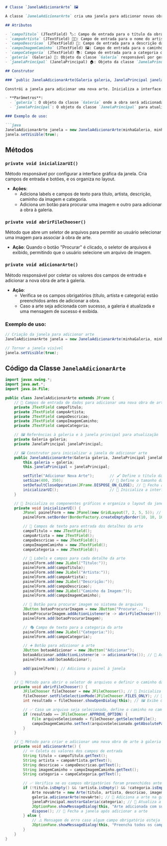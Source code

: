 ```markdown
# Classe `JanelaAdicionarArte` 🖼️

A classe `JanelaAdicionarArte` cria uma janela para adicionar novas obras de arte à galeria. A interface permite ao usuário preencher informações sobre a obra, como título, artista, descrição, caminho da imagem e categoria. A classe também permite procurar um arquivo de imagem para associar à obra e adicionar a arte à galeria.

## Atributos

- `campoTitulo` (JTextField) 🏷️: Campo de entrada para o título da obra de arte.
- `campoArtista` (JTextField) 👩‍🎨: Campo de entrada para o nome do artista.
- `campoDescricao` (JTextField) 📝: Campo de entrada para a descrição da obra.
- `campoImagemCaminho` (JTextField) 🖼️: Campo de entrada para o caminho da imagem associada à obra.
- `campoCategoria` (JTextField) 📚: Campo de entrada para a categoria da obra (ex: Gótica, Art Nouveau).
- `galeria` (Galeria) 🎨: Objeto da classe `Galeria` responsável por gerenciar as obras de arte.
- `janelaPrincipal` (JanelaPrincipal) 🏠: Objeto da classe `JanelaPrincipal` para atualizar a visualização após adicionar uma arte.

## Construtor

### `public JanelaAdicionarArte(Galeria galeria, JanelaPrincipal janelaPrincipal)`

Constrói a janela para adicionar uma nova arte. Inicializa a interface gráfica e configura o título e o tamanho da janela.

- **Parâmetros**:
  - `galeria`: O objeto da classe `Galeria` onde a obra será adicionada.
  - `janelaPrincipal`: O objeto da classe `JanelaPrincipal` para atualizar a visualização da galeria.

### Exemplo de uso:

```java
JanelaAdicionarArte janela = new JanelaAdicionarArte(minhaGaleria, minhaJanelaPrincipal);
janela.setVisible(true);
```

## Métodos

### `private void inicializarUI()`

Método responsável por configurar a interface gráfica da janela. Cria campos de entrada e botões, e os organiza no layout.

- **Ações**:
  - Adiciona labels e campos de texto para título, artista, descrição, caminho da imagem e categoria.
  - Adiciona um botão para procurar uma imagem e outro para adicionar a obra à galeria.

### `private void abrirFileChooser()`

Método que abre um seletor de arquivos para permitir ao usuário selecionar uma imagem para associar à obra de arte.

- **Ação**: Quando o botão "Procurar" é clicado, o seletor de arquivos é exibido, permitindo que o usuário selecione um arquivo de imagem.

### `private void adicionarArte()`

Método responsável por coletar os valores dos campos de entrada e adicionar a nova obra de arte à galeria. 

- **Ação**:
  - Verifica se os campos obrigatórios (título, artista e categoria) estão preenchidos antes de adicionar a obra.
  - Caso a arte seja adicionada com sucesso, a galeria é atualizada e uma mensagem de sucesso é exibida.

### Exemplo de uso:

```java
// Criação da janela para adicionar arte
JanelaAdicionarArte janela = new JanelaAdicionarArte(minhaGaleria, minhaJanelaPrincipal);

// Tornar a janela visível
janela.setVisible(true);
```

## Código da Classe `JanelaAdicionarArte`

```java
import javax.swing.*;
import java.awt.*;
import java.io.File;

public class JanelaAdicionarArte extends JFrame {
    // 🎨 Campos de entrada de dados para adicionar uma nova obra de arte
    private JTextField campoTitulo;
    private JTextField campoArtista;
    private JTextField campoDescricao;
    private JTextField campoImagemCaminho;
    private JTextField campoCategoria;

    // 🖼️ Referências à galeria e à janela principal para atualização
    private Galeria galeria;
    private JanelaPrincipal janelaPrincipal;

    // 🖼️ Construtor para inicializar a janela de adicionar arte
    public JanelaAdicionarArte(Galeria galeria, JanelaPrincipal janelaPrincipal) {
        this.galeria = galeria;
        this.janelaPrincipal = janelaPrincipal;

        setTitle("Adicionar Nova Arte");       // 🖌️ Define o título da janela
        setSize(400, 350);                     // 📏 Define o tamanho da janela
        setDefaultCloseOperation(JFrame.DISPOSE_ON_CLOSE); // 🚪 Fecha a janela atual sem fechar o programa
        inicializarUI();                       // 🎨 Inicializa a interface do usuário
    }

    // 🎨 Inicializa os componentes gráficos e organiza o layout da janela
    private void inicializarUI() {
        JPanel painelForm = new JPanel(new GridLayout(7, 2, 5, 5)); // 🌐 Layout de grade para os campos do formulário
        painelForm.setBorder(BorderFactory.createEmptyBorder(10, 10, 10, 10)); // 📏 Margem interna do painel

        // 🎨 Campos de texto para entrada dos detalhes da arte
        campoTitulo = new JTextField();
        campoArtista = new JTextField();
        campoDescricao = new JTextField();
        campoImagemCaminho = new JTextField();
        campoCategoria = new JTextField();

        // 🎫 Labels e campos para cada detalhe da arte
        painelForm.add(new JLabel("Título:"));
        painelForm.add(campoTitulo);
        painelForm.add(new JLabel("Artista:"));
        painelForm.add(campoArtista);
        painelForm.add(new JLabel("Descrição:"));
        painelForm.add(campoDescricao);
        painelForm.add(new JLabel("Caminho da Imagem:"));
        painelForm.add(campoImagemCaminho);

        // 📂 Botão para procurar imagem no sistema de arquivos
        JButton botaoProcurarImagem = new JButton("Procurar...");
        botaoProcurarImagem.addActionListener(e -> abrirFileChooser()); // 📂 Ação ao clicar no botão "Procurar"
        painelForm.add(botaoProcurarImagem);

        // 🎭 Campo de texto para a categoria da arte
        painelForm.add(new JLabel("Categoria:"));
        painelForm.add(campoCategoria);

        // ➕ Botão para adicionar a arte
        JButton botaoAdicionar = new JButton("Adicionar");
        botaoAdicionar.addActionListener(e -> adicionarArte()); // 🎨 Ação ao clicar no botão "Adicionar"
        painelForm.add(botaoAdicionar);

        add(painelForm); // Adiciona o painel à janela
    }

    // 📂 Método para abrir o seletor de arquivos e definir o caminho da imagem
    private void abrirFileChooser() {
        JFileChooser fileChooser = new JFileChooser(); // 📂 Inicializa o seletor de arquivos
        fileChooser.setFileSelectionMode(JFileChooser.FILES_ONLY); // 📂 Apenas arquivos, sem diretórios
        int resultado = fileChooser.showOpenDialog(this); // 🖼️ Exibe o seletor de arquivos

        // ✅ Caso um arquivo seja selecionado, define o caminho no campo correspondente
        if (resultado == JFileChooser.APPROVE_OPTION) {
            File arquivoSelecionado = fileChooser.getSelectedFile();
            campoImagemCaminho.setText(arquivoSelecionado.getAbsolutePath()); // 📂 Define o caminho do arquivo selecionado
        }
    }

    // 🎨 Método para criar e adicionar uma nova obra de arte à galeria
    private void adicionarArte() {
        // ✏️ Coleta os valores dos campos de entrada
        String titulo = campoTitulo.getText();
        String artista = campoArtista.getText();
        String descricao = campoDescricao.getText();
        String imagemCaminho = campoImagemCaminho.getText();
        String categoria = campoCategoria.getText();

        // ✅ Verifica se os campos obrigatórios foram preenchidos antes de adicionar
        if (!titulo.isEmpty() && !artista.isEmpty() && !categoria.isEmpty()) {
            Arte novaArte = new Arte(titulo, artista, descricao, imagemCaminho, categoria); // 🖼️ Cria nova arte
            galeria.adicionarArte(novaArte); // 🎨 Adiciona a arte na galeria
            janelaPrincipal.mostrarGaleria(categoria); // 🔄 Atualiza a galeria na interface principal
            JOptionPane.showMessageDialog(this, "Arte adicionada com sucesso!"); // 🎉 Mensagem de sucesso
            dispose(); // 🚪 Fecha a janela após adicionar a arte
        } else {
            // ⚠️ Mensagem de erro caso algum campo obrigatório esteja vazio
            JOptionPane.showMessageDialog(this, "Preencha todos os campos obrigatórios.", "Erro", JOptionPane.ERROR_MESSAGE);
        }
    }
}
```
